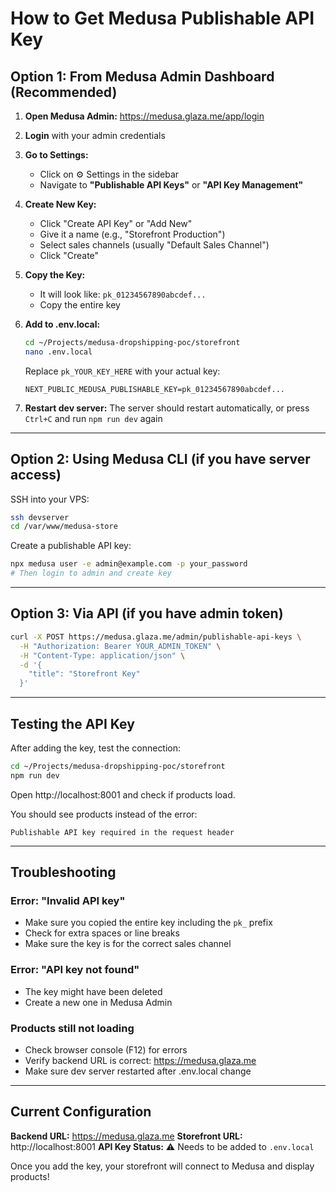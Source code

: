 # How to Get Medusa Publishable API Key

## Option 1: From Medusa Admin Dashboard (Recommended)

1. **Open Medusa Admin:**
   https://medusa.glaza.me/app/login

2. **Login** with your admin credentials

3. **Go to Settings:**
   - Click on ⚙️ Settings in the sidebar
   - Navigate to **"Publishable API Keys"** or **"API Key Management"**

4. **Create New Key:**
   - Click "Create API Key" or "Add New"
   - Give it a name (e.g., "Storefront Production")
   - Select sales channels (usually "Default Sales Channel")
   - Click "Create"

5. **Copy the Key:**
   - It will look like: `pk_01234567890abcdef...`
   - Copy the entire key

6. **Add to .env.local:**
   ```bash
   cd ~/Projects/medusa-dropshipping-poc/storefront
   nano .env.local
   ```

   Replace `pk_YOUR_KEY_HERE` with your actual key:
   ```
   NEXT_PUBLIC_MEDUSA_PUBLISHABLE_KEY=pk_01234567890abcdef...
   ```

7. **Restart dev server:**
   The server should restart automatically, or press `Ctrl+C` and run `npm run dev` again

---

## Option 2: Using Medusa CLI (if you have server access)

SSH into your VPS:
```bash
ssh devserver
cd /var/www/medusa-store
```

Create a publishable API key:
```bash
npx medusa user -e admin@example.com -p your_password
# Then login to admin and create key
```

---

## Option 3: Via API (if you have admin token)

```bash
curl -X POST https://medusa.glaza.me/admin/publishable-api-keys \
  -H "Authorization: Bearer YOUR_ADMIN_TOKEN" \
  -H "Content-Type: application/json" \
  -d '{
    "title": "Storefront Key"
  }'
```

---

## Testing the API Key

After adding the key, test the connection:

```bash
cd ~/Projects/medusa-dropshipping-poc/storefront
npm run dev
```

Open http://localhost:8001 and check if products load.

You should see products instead of the error:
```
Publishable API key required in the request header
```

---

## Troubleshooting

### Error: "Invalid API key"
- Make sure you copied the entire key including the `pk_` prefix
- Check for extra spaces or line breaks
- Make sure the key is for the correct sales channel

### Error: "API key not found"
- The key might have been deleted
- Create a new one in Medusa Admin

### Products still not loading
- Check browser console (F12) for errors
- Verify backend URL is correct: https://medusa.glaza.me
- Make sure dev server restarted after .env.local change

---

## Current Configuration

**Backend URL:** https://medusa.glaza.me
**Storefront URL:** http://localhost:8001
**API Key Status:** ⚠️ Needs to be added to `.env.local`

Once you add the key, your storefront will connect to Medusa and display products!
